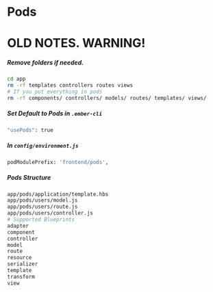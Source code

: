 # Pods

# OLD NOTES. WARNING!

##### Remove folders if needed.
```sh
cd app
rm -rf templates controllers routes views
# If you put everything in pods
rm -rf components/ controllers/ models/ routes/ templates/ views/
```

##### Set Default to Pods in `.ember-cli`
```sh
"usePods": true
```

##### In `config/environment.js`
```sh
podModulePrefix: 'frontend/pods',
```

##### Pods Structure
```sh
app/pods/application/template.hbs
app/pods/users/model.js
app/pods/users/route.js
app/pods/users/controller.js
# Supported Blueprints
adapter
component
controller
model
route
resource
serializer
template
transform
view
```
